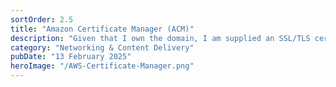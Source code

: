 ```yaml
---
sortOrder: 2.5
title: "Amazon Certificate Manager (ACM)"
description: "Given that I own the domain, I am supplied an SSL/TLS certificate to ensure secure encryption between client (your browser) and the host (the S3 bucket). This certificate is used by the CloudFront distribution for https-only communication with the S3 bucket."
category: "Networking & Content Delivery"
pubDate: "13 February 2025"
heroImage: "/AWS-Certificate-Manager.png"
---
```

